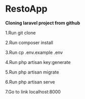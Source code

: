 # RestoApp

**Cloning laravel project from github**

1.Run git clone <my-cool-project>

2.Run composer install

3.Run cp .env.example .env

4.Run php artisan key:generate

5.Run php artisan migrate

6.Run php artisan serve

7.Go to link localhost:8000

